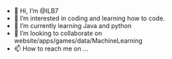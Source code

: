 - 👋 Hi, I’m @ILB7
- 👀 I’m interested in coding and learning how to code.
- 🌱 I’m currently learning Java and python
- 💞️ I’m looking to collaborate on website/apps/games/data/MachineLearning
- 📫 How to reach me on ...

<!---
ILB7/ILB7 is a ✨ special ✨ repository because its `README.md` (this file) appears on your GitHub profile.
You can click the Preview link to take a look at your changes.
--->
